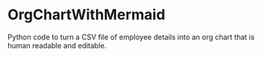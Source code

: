 # OrgChartWithMermaid
Python code to turn a CSV file of employee details into an org chart that is human readable and editable.
